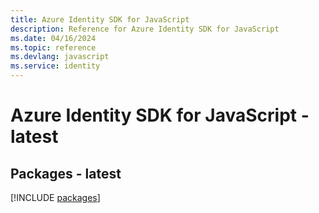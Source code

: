 ```yaml
---
title: Azure Identity SDK for JavaScript
description: Reference for Azure Identity SDK for JavaScript
ms.date: 04/16/2024
ms.topic: reference
ms.devlang: javascript
ms.service: identity
---
```

# Azure Identity SDK for JavaScript - latest
## Packages - latest
[!INCLUDE [packages](identity-index.md)]